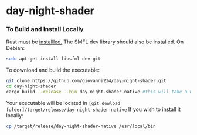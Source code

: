 # day-night-shader

### To Build and Install Locally
Rust must be [installled.](https://www.rust-lang.org/tools/install)
The SMFL dev library should also be installed. On Debian:
```bash
sudo apt-get install libsfml-dev git
```


To download and build the executable:
```bash
git clone https://github.com/giovanni214/day-night-shader.git
cd day-night-shader
cargo build --release --bin day-night-shader-native #this will take a while
```


Your executable will be located in `[git dowload folder]/target/release/day-night-shader-native`
If you wish to install it locally:
```bash
cp /target/release/day-night-shader-native /usr/local/bin
```
